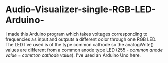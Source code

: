# Audio-Visualizer-single-RGB-LED-Arduino-
I made this Arduino program which takes voltages corresponding to frequencies as input and outputs a different color through one RGB LED.
The LED I've used is of the type common cathode so the analogWrite() values are different from a common anode type LED (255 - *common anode value* = *common cathode value*).
I've used an Arduino Uno here.


